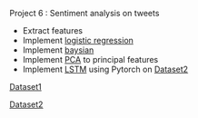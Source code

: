 Project 6 : Sentiment analysis on tweets 

- Extract features
- Implement [logistic regression](https://github.com/pan1fan2/self_improvement/blob/main/project6/sentiment_lr.ipynb)
- Implement [baysian](https://github.com/pan1fan2/self_improvement/blob/main/project6/sentiment_baysian.ipynb)
- Implement [PCA](https://github.com/pan1fan2/self_improvement/blob/main/project6/pca.ipynb) to principal features
- Implement [LSTM](https://github.com/pan1fan2/self_improvement/blob/main/project6/lstm.ipynb) using Pytorch on [Dataset2](http://help.sentiment140.com/for-students)


[Dataset1](https://www.nltk.org/howto/twitter.html)

[Dataset2](http://help.sentiment140.com/for-students)


